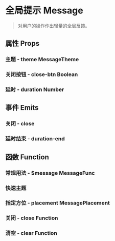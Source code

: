 <!--
 * @Author: Quarter
 * @Date: 2022-01-05 01:59:50
 * @LastEditTime: 2022-02-13 00:56:41
 * @LastEditors: Quarter
 * @Description: 全局提示
 * @FilePath: /t-ui-kit/documents/docs/Message/README.md
-->
<script setup>
import { CodePreview } from "documents/components";
</script>

# 全局提示 Message

> 对用户的操作作出轻量的全局反馈。

## 属性 Props

### 主题 - theme <t-tag theme="primary" variant="light">MessageTheme</t-tag>

<CodePreview url="/documents/docs/Message/ThemeDemo.vue"></CodePreview>

### 关闭按钮 - close-btn <t-tag theme="primary" variant="light">Boolean</t-tag>

<CodePreview url="/documents/docs/Message/CloseBtnDemo.vue"></CodePreview>

### 延时 - duration <t-tag theme="primary" variant="light">Number</t-tag>

<CodePreview url="/documents/docs/Message/DurationDemo.vue"></CodePreview>

## 事件 Emits

### 关闭 - close

<CodePreview url="/documents/docs/Message/EmitCloseDemo.vue"></CodePreview>

### 延时结束 - duration-end

<CodePreview url="/documents/docs/Message/EmitDurationEndDemo.vue"></CodePreview>

## 函数 Function

### 常规用法 - $message <t-tag theme="primary" variant="light">MessageFunc</t-tag>

<CodePreview url="/documents/docs/Message/FunctionDemo.vue"></CodePreview>

### 快速主题

<CodePreview url="/documents/docs/Message/FuncThemeDemo.vue"></CodePreview>

### 指定方位 - placement <t-tag theme="primary" variant="light">MessagePlacement</t-tag>

<CodePreview url="/documents/docs/Message/FuncPlacementDemo.vue"></CodePreview>

### 关闭 - close <t-tag theme="primary" variant="light">Function</t-tag>

<CodePreview url="/documents/docs/Message/FuncCloseDemo.vue"></CodePreview>

### 清空 - clear <t-tag theme="primary" variant="light">Function</t-tag>

<CodePreview url="/documents/docs/Message/FuncClearDemo.vue"></CodePreview>